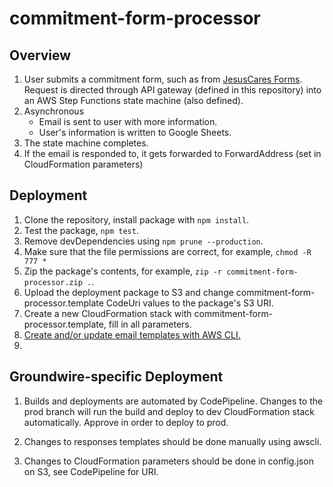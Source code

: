# commitment-form-processor

## Overview

1. User submits a commitment form, such as from [JesusCares Forms](https://github.com/GroundwireDevs/jesuscares-forms). Request is directed through API gateway (defined in this repository) into an AWS Step Functions state machine (also defined).
2. Asynchronous
   * Email is sent to user with more information.
   * User's information is written to Google Sheets.
3. The state machine completes.
4. If the email is responded to, it gets forwarded to ForwardAddress (set in CloudFormation parameters)

## Deployment

1. Clone the repository, install package with `npm install`.
2. Test the package, `npm test`.
3. Remove devDependencies using `npm prune --production`.
4. Make sure that the file permissions are correct, for example, `chmod -R 777 *`
5. Zip the package's contents, for example, `zip -r commitment-form-processor.zip .`.
6. Upload the deployment package to S3 and change commitment-form-processor.template CodeUri values to the package's S3 URI.
7. Create a new CloudFormation stack with commitment-form-processor.template, fill in all parameters.
8. [Create and/or update email templates with AWS CLI.](https://github.com/GroundwireDevs/commitment-form-processor/wiki/Creating-and-updating-email-templates)
9. 

## Groundwire-specific Deployment

1. Builds and deployments are automated by CodePipeline. Changes to the prod branch will run the build and deploy to dev CloudFormation stack automatically. Approve in order to deploy to prod.

2. Changes to responses templates should be done manually using awscli.

3. Changes to CloudFormation parameters should be done in config.json on S3, see CodePipeline for URI.
